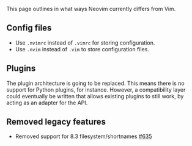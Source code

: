This page outlines in what ways Neovim currently differs from Vim.

## Config files
* Use `.nvimrc` instead of `.vimrc` for storing configuration.
* Use `.nvim` instead of `.vim` to store configuration files.

## Plugins
The plugin architecture is going to be replaced. This means there is no support for Python plugins, for instance. However, a compatibility layer could eventually be written that allows existing plugins to still work, by acting as an adapter for the API.

## Removed legacy features

* Removed support for 8.3 filesystem/shortnames [#635](https://github.com/neovim/neovim/pull/635)